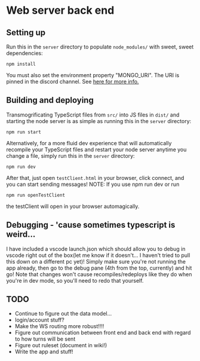 # Web server back end

## Setting up
Run this in the `server` directory to populate `node_modules/` with sweet, sweet dependencies:
```
npm install
```

You must also set the environment property "MONGO_URI". The URI is pinned in the discord channel. See [here for more info.](https://nodejs.org/api/process.html#process_process_env)

## Building and deploying

Transmogrificating TypeScript files from `src/` into JS files in `dist/` and starting the node server is as simple as running this in the `server` directory:
```
npm run start
```

Alternatively, for a more fluid dev experience that will automatically recompile your TypeScript files and restart your node server anytime you change a file, simply run this in the `server` directory:
```
npm run dev
```

After that, just open `testClient.html` in your browser, click connect, and you can start sending messages!
NOTE: If you use npm run dev or run
```
npm run openTestClient
```
the testClient will open in your browser automagically.

## Debugging - 'cause sometimes typescript is weird...

I have included a vscode launch.json which should allow you to debug in vscode right out of the box(let me know if it doesn't... I haven't tried to pull this down on a different pc yet)! Simply make sure you're not running the app already, then go to the debug pane (4th from the top, currently) and hit go! Note that changes won't cause recompiles/redeploys like they do when you're in dev mode, so you'll need to redo that yourself. 

## TODO
- Continue to figure out the data model...
- login/account stuff?
- Make the WS routing more robust!!!!
- Figure out communication between front end and back end with regard to how turns will be sent
- Figure out ruleset (document in wiki!)
- Write the app and stuff!
